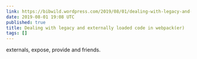 ```yaml
---
link: https://bibwild.wordpress.com/2019/08/01/dealing-with-legacy-and-externally-loaded-code-in-webpacker/
date: 2019-08-01 19:08 UTC
published: true
title: Dealing with legacy and externally loaded code in webpack(er)
tags: []
---
```


externals, expose, provide and friends.
